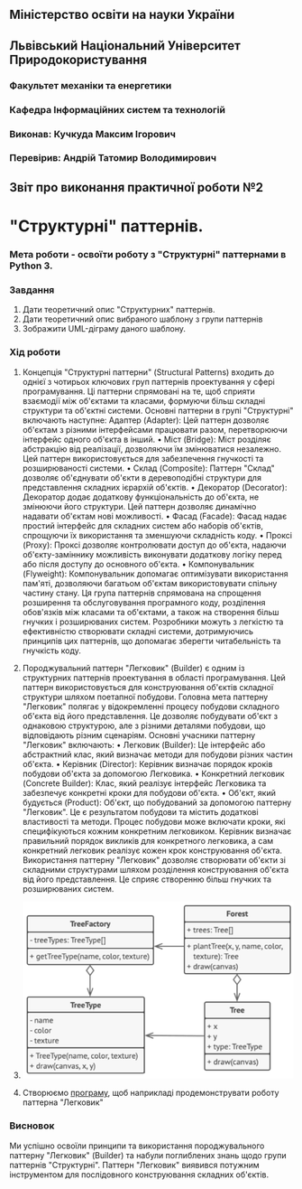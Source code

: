 ## Міністерство освіти на науки України
## Львівський Національний Університет Природокористування
### Факультет механіки та енергетики
### Кафедра Інформаційних систем та технологій

### Виконав: Кучкуда Максим Ігорович
### Перевірив: Андрій Татомир Володимирович

## Звіт про виконання практичної роботи №2
# "Структурні" паттернів.

### Мета роботи - освоїти роботу з "Структурні" паттернами в Python 3.

### Завдання
1. Дати теоретичний опис "Структурних" паттернів.
2. Дати теоретичний опис вибраного шаблону з групи паттернів
3. Зображити UML-діграму даного шаблону.


### Хід роботи
1. Концепція "Структурні паттерни" (Structural Patterns) входить до однієї з чотирьох ключових груп паттернів проектування у сфері програмування. Ці паттерни спрямовані на те, щоб сприяти взаємодії між об'єктами та класами, формуючи більш складні структури та об'єктні системи.
Основні паттерни в групі "Структурні" включають наступне:
Адаптер (Adapter): Цей паттерн дозволяє об'єктам з різними інтерфейсами працювати разом, перетворюючи інтерфейс одного об'єкта в інший.
• Міст (Bridge): Міст розділяє абстракцію від реалізації, дозволяючи їм змінюватися незалежно. Цей паттерн використовується для забезпечення гнучкості та розширюваності системи.
• Склад (Composite): Паттерн "Склад" дозволяє об'єднувати об'єкти в деревоподібні структури для представлення складних ієрархій об'єктів.
• Декоратор (Decorator): Декоратор додає додаткову функціональність до об'єкта, не змінюючи його структури. Цей паттерн дозволяє динамічно надавати об'єктам нові можливості.
• Фасад (Facade): Фасад надає простий інтерфейс для складних систем або наборів об'єктів, спрощуючи їх використання та зменшуючи складність коду.
• Проксі (Proxy): Проксі дозволяє контролювати доступ до об'єкта, надаючи об'єкту-заміннику можливість виконувати додаткову логіку перед або після доступу до основного об'єкта.
• Компонувальник (Flyweight): Компонувальник допомагає оптимізувати використання пам'яті, дозволяючи багатьом об'єктам використовувати спільну частину стану.
Ця група паттернів спрямована на спрощення розширення та обслуговування програмного коду, розділення обов'язків між класами та об'єктами, а також на створення більш гнучких і розширюваних систем. Розробники можуть з легкістю та ефективністю створювати складні системи, дотримуючись принципів цих паттернів, що допомагає зберегти читабельність та гнучкість коду.

2. Породжувальний паттерн "Легковик" (Builder) є одним із структурних паттернів проектування в області програмування. Цей паттерн використовується для конструювання об'єктів складної структури шляхом поетапної побудови.
Головна мета паттерну "Легковик" полягає у відокремленні процесу побудови складного об'єкта від його представлення. Це дозволяє побудувати об'єкт з однаковою структурою, але з різними деталями побудови, що відповідають різним сценаріям.
Основні учасники паттерну "Легковик" включають:
• Легковик (Builder): Це інтерфейс або абстрактний клас, який визначає методи для побудови різних частин об'єкта.
• Керівник (Director): Керівник визначає порядок кроків побудови об'єкта за допомогою Легковика.
• Конкретний легковик (Concrete Builder): Клас, який реалізує інтерфейс Легковика та забезпечує конкретні кроки для побудови об'єкта.
• Об'єкт, який будується (Product): Об'єкт, що побудований за допомогою паттерну "Легковик". Це є результатом побудови та містить додаткові властивості та методи.
Процес побудови може включати кроки, які специфікуються кожним конкретним легковиком. Керівник визначає правильний порядок викликів для конкретного легковика, а сам конкретний легковик реалізує кожен крок конструювання об'єкта.
Використання паттерну "Легковик" дозволяє створювати об'єкти зі складними структурами шляхом розділення конструювання об'єкта від його представлення. Це сприяє створенню більш гнучких та розширюваних систем.    
3. ![UML-діаграма паттерна "Легковик"](2l.png)               
4. Створюємо [програму](2l.py), щоб наприкладі продемонструвати роботу паттерна "Легковик" 

### Висновок
Ми успішно освоїли принципи та використання породжувального паттерну "Легковик" (Builder) та набули поглиблених знань щодо групи паттернів "Структурні". Паттерн "Легковик" виявився потужним інструментом для послідовного конструювання складних об'єктів.